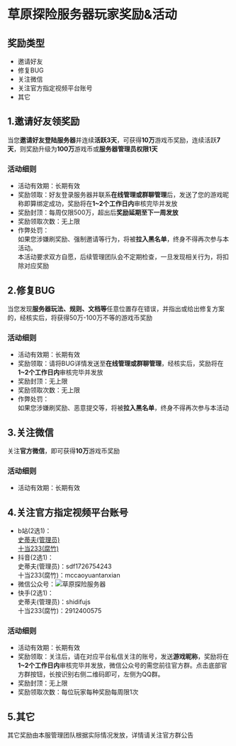 # 草原探险服务器玩家奖励&活动

## 奖励类型
- 邀请好友
- 修复BUG
- 关注微信
- 关注官方指定视频平台账号
- 其它

## 1.邀请好友领奖励
当您**邀请好友登陆服务器**并连续**活跃3天**，可获得**10万**游戏币奖励，连续活跃**7天**，则奖励升级为**100万**游戏币或**服务器管理员权限1天**

### 活动细则
- 活动有效期：长期有效
- 奖励领取：好友登录服务器并联系**在线管理或群聊管理**后，发送了您的游戏昵称即算绑定成功，奖励将在**1~2个工作日内**审核完毕并发放
- 奖励封顶：每周仅限500万，超出后**奖励延期至下一周发放**
- 奖励领取次数：无上限
- 作弊处罚：<br>如果您涉嫌刷奖励、强制邀请等行为，将被**拉入黑名单**，终身不得再次参与本活动。<br>本活动要求双方自愿，后续管理团队会不定期检查，一旦发现相关行为，将扣除对应奖励

## 2.修复BUG
当您发现**服务器玩法、规则、文档等**任意位置存在错误，并指出或给出修复方案的，经核实后，将获得50万-100万不等的游戏币奖励
### 活动细则
- 活动有效期：长期有效
- 奖励领取：请将BUG详情发送至**在线管理或群聊管理**，经核实后，奖励将在**1~2个工作日内**审核完毕并发放
- 奖励封顶：无上限
- 奖励领取次数：无上限
- 作弊处罚：<br>如果您涉嫌刷奖励、恶意提交等，将被**拉入黑名单**，终身不得再次参与本活动

## 3.关注微信
关注**官方微信**，即可获得**10万**游戏币奖励
### 活动细则
- 活动有效期：长期有效

## 4.关注官方指定视频平台账号
- b站(2选1)：<br>[史蒂夫(管理员)](https://space.bilibili.com/443788688?spm_id_from=333.1007.0.0) <br> [十当233(腐竹)](https://space.bilibili.com/603661561/?spm_id_from=333.999.0.0)
- 抖音(2选1)：<br>史蒂夫(管理员)：sdf1726754243<br>十当233(腐竹)：mccaoyuantanxian
- 微信公众号：![草原探险服务器](https://img.yunr.us.kg/api/cfile/AgACAgUAAyEGAASPllS8AANKZ1ka2KwZKuyxkwNrbiLnOy3yHqUAAgHEMRulD8hWXoYLCEMm5pEBAAMCAAN3AAM2BA)
- 快手(2选1)：<br>史蒂夫(管理员)：shidifujs<br>十当233(腐竹)：2912400575

### 活动细则
- 活动有效期：长期有效
- 奖励领取：关注后，请在对应平台私信关注的账号，发送**游戏昵称**，奖励将在**1~2个工作日内**审核完毕并发放，微信公众号的需您前往官方群。点击底部官方群按钮，长按识别右侧二维码即可，左侧为QQ群。
- 奖励封顶：无上限
- 奖励领取次数：每位玩家每种奖励每周限1次

## 5.其它
其它奖励由本服管理团队根据实际情况发放，详情请关注官方群公告